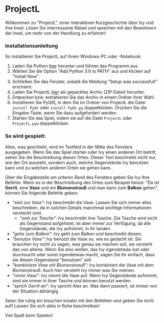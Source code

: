 # ProjectL

Willkommen zu "ProjectL", einer interaktiven Kurzgeschichte über Ivy und ihre Insel. Lösen Sie interressante Rätsel und sprechen mit den Bewohnern der Insel, um mehr von der Handlung zu erfahren!

### Installationsanleitung

So installieren Sie ProjectL auf ihrem Windows-PC oder -Notebook:

1. Laden Sie Python [hier](https://www.python.org/ftp/python/3.6.1/python-3.6.1.exe) herunter und führen das Programm aus.
2. Wählen Sie die Option "Add Python 3.6 to PATH" aus und klicken auf "Install Now".
3. Schließen Sie das Fenster, sobald die Meldung "Setup was successfull" erscheint.
4. Laden Sie ProjectL [hier](https://github.com/ProjectL-Team/ProjectL/releases) als gepacktes Archiv (ZIP-Datei) herunter.
5. Entpacken bzw. extrahieren Sie das Archiv in einem Ordner ihrer Wahl.
6. Installieren Sie PyQt5, in dem Sie im Ordner von ProjectL die Datei `install PyQt` oder `install PyQt.py` doppelklicken. Drücken Sie die Eingabe-Taste, wenn Sie dazu aufgefordert werden.
7. Starten Sie das Spiel, indem sie auf die Datei `ProjectL` oder `ProjectL.pyw` doppelklicken.

### So wird gespielt:

Alles, was geschieht, wird im Textfeld in der Mitte des Fensters ausgegeben. Wenn Sie das Spiel starten oder Ivy einen anderen Ort betritt, sehen Sie die Beschreibung diesen Ortes. Dieser Text beschreibt nicht nur, wie der Ort aussieht, sondern auch, welche Gegenstände Ivy benutzen kann und zu welchen anderen Orten sie gehen kann.

Über die Eingabezeile am unteren Rand des Fensters geben Sie Ivy Ihre Befehle. Wenn es in der Beschreibung des Ortes zum Beispiel heisst: "Da ist __Gerrit__, eine __Vase__ und ein __Blumenstrauß__ und man kann zum __Balkon__ gehen", können Sie folgende Befehle geben:

* _"sieh zur Vase"_: Ivy beschreibt die Vase. Lassen Sie sich immer alles beschreiben, da in solchen Details manchmal wichtige Informationen versteckt sind.
  * _"sieh zur Tasche"_: Ivy beschreibt ihre Tasche. Die Tasche wird nicht als Gegenstand aufgelistet, ist aber immer zur Verfügung, da alle Gegenstände, die Ivy aufnimmt, in ihr landen.
* _"gehe zum Balkon"_: Ivy geht zum Balkon und beschreibt diesen.
* _"benutze Vase"_: Ivy benutzt die Vase so, wie es gedacht ist. Sie brauchen Ivy nicht zu sagen, was genau sie machen soll, sie versteht das von alleine. Wenn Sie also wollen, das Ivy irgendetwas isst oder durchsucht oder sonst irgendetwas macht, sagen Sie ihr einfach, dass sie diesen Gegenstand "benutzen" soll.
* _"kombiniere Vase mit Blumenstrauß"_: Ivy kombiniert die Vase mit dem Blumenstrauß. Auch hier versteht Ivy immer was Sie meinen.
* _"nimm Vase"_: Ivy nimmt die Vase auf. Wenn Ivy Gegenstände aufnimmt, sind sie immer in ihrer Tasche und können benutzt werden.
* _"sprich Gerrit an"_: Ivy spricht Alex an. Was dann passiert, ist immer von der Situation abhängig.

Seien Sie ruhig ein bisschen kreativ mit den Befehlen und geben Sie nicht auf! Lassen Sie sich alles in Ruhe beschreiben!

Viel Spaß beim Spielen!

